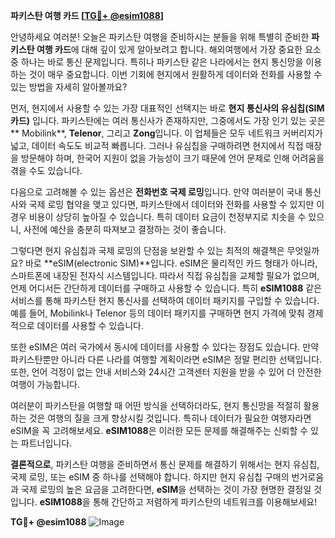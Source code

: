 **파키스탄 여행 카드 [[TG💪+ @esim1088](https://t.me/s/esim1088)]**

안녕하세요 여러분! 오늘은 파키스탄 여행을 준비하시는 분들을 위해 특별히 준비한 **파키스탄 여행 카드**에 대해 깊이 있게 알아보려고 합니다. 해외여행에서 가장 중요한 요소 중 하나는 바로 통신 문제입니다. 특히나 파키스탄 같은 나라에서는 현지 통신망을 이용하는 것이 매우 중요합니다. 이번 기회에 현지에서 원활하게 데이터와 전화를 사용할 수 있는 방법을 자세히 알아볼까요?

먼저, 현지에서 사용할 수 있는 가장 대표적인 선택지는 바로 **현지 통신사의 유심칩(SIM 카드)** 입니다. 파키스탄에는 여러 통신사가 존재하지만, 그중에서도 가장 인기 있는 곳은 ** Mobilink**, **Telenor**, 그리고 **Zong**입니다. 이 업체들은 모두 네트워크 커버리지가 넓고, 데이터 속도도 비교적 빠릅니다. 그러나 유심칩을 구매하려면 현지에서 직접 매장을 방문해야 하며, 한국어 지원이 없을 가능성이 크기 때문에 언어 문제로 인해 어려움을 겪을 수도 있습니다.

다음으로 고려해볼 수 있는 옵션은 **전화번호 국제 로밍**입니다. 만약 여러분이 국내 통신사와 국제 로밍 협약을 맺고 있다면, 파키스탄에서 데이터와 전화를 사용할 수 있지만 이 경우 비용이 상당히 높아질 수 있습니다. 특히 데이터 요금이 천정부지로 치솟을 수 있으니, 사전에 예산을 충분히 따져보고 결정하는 것이 좋습니다.

그렇다면 현지 유심칩과 국제 로밍의 단점을 보완할 수 있는 최적의 해결책은 무엇일까요? 바로 **eSIM(electronic SIM)**입니다. eSIM은 물리적인 카드 형태가 아니라, 스마트폰에 내장된 전자식 시스템입니다. 따라서 직접 유심칩을 교체할 필요가 없으며, 언제 어디서든 간단하게 데이터를 구매하고 사용할 수 있습니다. 특히 **eSIM1088** 같은 서비스를 통해 파키스탄 현지 통신사를 선택하여 데이터 패키지를 구입할 수 있습니다. 예를 들어, Mobilink나 Telenor 등의 데이터 패키지를 구매하면 현지 가격에 맞춰 경제적으로 데이터를 사용할 수 있습니다.

또한 eSIM은 여러 국가에서 동시에 데이터를 사용할 수 있다는 장점도 있습니다. 만약 파키스탄뿐만 아니라 다른 나라를 여행할 계획이라면 eSIM은 정말 편리한 선택입니다. 또한, 언어 걱정이 없는 안내 서비스와 24시간 고객센터 지원을 받을 수 있어 더 안전한 여행이 가능합니다.

여러분이 파키스탄을 여행할 때 어떤 방식을 선택하더라도, 현지 통신망을 적절히 활용하는 것은 여행의 질을 크게 향상시킬 것입니다. 특히나 데이터가 필요한 여행자라면 eSIM을 꼭 고려해보세요. **eSIM1088**은 이러한 모든 문제를 해결해주는 신뢰할 수 있는 파트너입니다.

**결론적으로**, 파키스탄 여행을 준비하면서 통신 문제를 해결하기 위해서는 현지 유심칩, 국제 로밍, 또는 eSIM 중 하나를 선택해야 합니다. 하지만 현지 유심칩 구매의 번거로움과 국제 로밍의 높은 요금을 고려한다면, **eSIM**을 선택하는 것이 가장 현명한 결정일 것입니다. **eSIM1088**을 통해 간단하고 저렴하게 파키스탄의 네트워크를 이용해보세요!

**TG💪+ @esim1088**
![Image](https://i.postimg.cc/Y0z9fWf4/image.png)